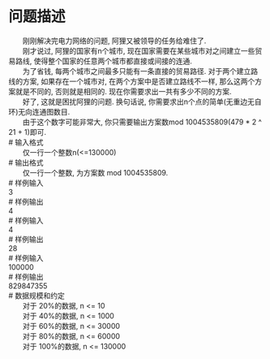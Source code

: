 <div id="pcont1" style="margin-top:20px; display:block;">

# 问题描述

<div class="pdcont">　　刚刚解决完电力网络的问题, 阿狸又被领导的任务给难住了.<br/>
　　刚才说过, 阿狸的国家有n个城市, 现在国家需要在某些城市对之间建立一些贸易路线, 使得整个国家的任意两个城市都直接或间接的连通.<br/>
　　为了省钱, 每两个城市之间最多只能有一条直接的贸易路径. 对于两个建立路线的方案, 如果存在一个城市对, 在两个方案中是否建立路线不一样, 那么这两个方案就是不同的, 否则就是相同的. 现在你需要求出一共有多少不同的方案.<br/>
　　好了, 这就是困扰阿狸的问题. 换句话说, 你需要求出n个点的简单(无重边无自环)无向连通图数目.<br/>
　　由于这个数字可能非常大, 你只需要输出方案数mod 1004535809(479 * 2 ^ 21 + 1)即可.</div>
# 输入格式

<div class="pdcont">　　仅一行一个整数n(&lt;=130000)</div>
# 输出格式

<div class="pdcont">　　仅一行一个整数, 为方案数 mod 1004535809.</div>
# 样例输入

<div class="pddata">3</div>
# 样例输出

<div class="pddata">4</div>
# 样例输入

<div class="pddata">4</div>
# 样例输出

<div class="pddata">28</div>
# 样例输入

<div class="pddata">100000</div>
# 样例输出

<div class="pddata">829847355</div>
# 数据规模和约定

<div class="pdcont">　　对于  20%的数据, n &lt;=     10<br/>
　　对于  40%的数据, n &lt;=   1000<br/>
　　对于  60%的数据, n &lt;=  30000<br/>
　　对于  80%的数据, n &lt;=  60000<br/>
　　对于 100%的数据, n &lt;= 130000</div>

</div>